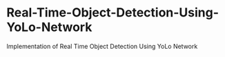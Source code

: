 # Real-Time-Object-Detection-Using-YoLo-Network
Implementation of Real Time Object Detection Using YoLo Network
